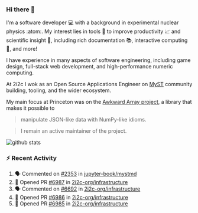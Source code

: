 ### Hi there 👋 

I'm a software developer 💻 with a background in experimental nuclear physics :atom:. My interest lies in tools :wrench: to improve productivity :chart_with_upwards_trend: and scientific insight :telescope:, including rich documentation 📚, interactive computing 🧮, and more! 

I have experience in many aspects of software engineering, including game design, full-stack web development, and high-performance numeric computing. 

At 2i2c I wok as an Open Source Applications Engineer on [MyST](https://github.com/jupyter-book/mystmd) community building, tooling, and the wider ecosystem. 

My main focus at Princeton was on the [Awkward Array project](awkward-array.org/), a library that makes it possible to 
> manipulate JSON-like data with NumPy-like idioms.

> I remain an active maintainer of the project. 

![github stats](https://github-readme-stats.vercel.app/api?username=agoose77&show_icons=true&hide_rank=true&hide_title=true&bg_color=30,e76445,904e95&text_color=efe3ec&icon_color=efe3ec)
<!--
**agoose77/agoose77** is a ✨ _special_ ✨ repository because its `README.md` (this file) appears on your GitHub profile.

Here are some ideas to get you started:

- 🔭 I’m currently working on ...
- 🌱 I’m currently learning ...
- 👯 I’m looking to collaborate on ...
- 🤔 I’m looking for help with ...
- 💬 Ask me about ...
- 📫 How to reach me: ...
- 😄 Pronouns: ...
- ⚡ Fun fact: ...
-->

### :zap: Recent Activity

<!--START_SECTION:activity-->
1. 🗣 Commented on [#2353](https://github.com/jupyter-book/mystmd/issues/2353#issuecomment-3418768813) in [jupyter-book/mystmd](https://github.com/jupyter-book/mystmd)
2. 💪 Opened PR [#6987](undefined) in [2i2c-org/infrastructure](https://github.com/2i2c-org/infrastructure)
3. 🗣 Commented on [#6692](https://github.com/2i2c-org/infrastructure/issues/6692#issuecomment-3416524436) in [2i2c-org/infrastructure](https://github.com/2i2c-org/infrastructure)
4. 💪 Opened PR [#6986](undefined) in [2i2c-org/infrastructure](https://github.com/2i2c-org/infrastructure)
5. 💪 Opened PR [#6985](undefined) in [2i2c-org/infrastructure](https://github.com/2i2c-org/infrastructure)
<!--END_SECTION:activity-->
